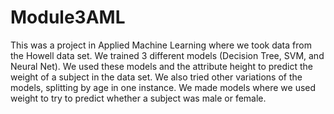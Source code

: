 # Module3AML
This was a project in Applied Machine Learning where we took data from the Howell data set.  We trained 3 different models (Decision Tree, SVM, and Neural Net). We used these models and the attribute height to predict the weight of a subject in the data set.  We also tried other variations of the models, splitting by age in one instance.  We made models where we used weight to try to predict whether a subject was male or female.  

